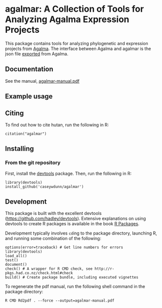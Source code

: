 # agalmar: A Collection of Tools for Analyzing Agalma Expression Projects

This package contains tools for analyzing phylogenetic and expression projects 
from [Agalma](https://bitbucket.org/caseywdunn/agalma). The interface between 
Agalma and agalmar is the json file 
[exported](https://bitbucket.org/caseywdunn/agalma/src/master/scripts/agalma-export-expression) 
from Agalma.


## Documentation

See the manual, 
[agalmar-manual.pdf](https://github.com/caseywdunn/agalmar/raw/master/agalmar-manual.pdf)

## Example usage



## Citing

To find out how to cite hutan, run the following in R:

    citation("agalmar")

## Installing

### From the git repository

First, install the [devtools](https://github.com/hadley/devtools) package. Then, run the following in R:

    library(devtools)
    install_github('caseywdunn/agalmar')


## Development

This package is built with the excellent devtools 
(https://github.com/hadley/devtools). Extensive explanations on using devtools 
to create R packages is available in the book 
[R Packages](http://r-pkgs.had.co.nz/).

Development typically involves `cd`ing to the package directory, launching R, 
and running some combination of the following: 
	
	options(error=traceback) # Get line numbers for errors
    library(devtools)
    load_all()
    test()
    document()
    check() # A wrapper for R CMD check, see http://r-pkgs.had.co.nz/check.html#check
    build() # Create package bundle, including executed vignettes

To regenerate the pdf manual, run the following shell command in the package directory:

    R CMD Rd2pdf . --force --output=agalmar-manual.pdf
    
